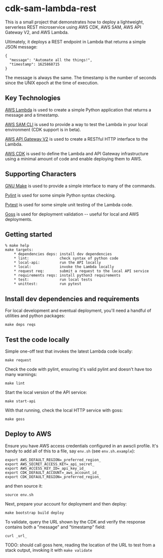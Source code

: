 # cdk-sam-lambda-rest

This is a small project that demonstrates how to deploy a lightweight,
serverless REST microservice using AWS CDK, AWS SAM, AWS API Gateway V2,
and AWS Lambda.

Ultimately, it deploys a REST endpoint in Lambda that returns a simple
JSON message:

    {
      "message": "Automate all the things!",
      "timestamp": 1625868715
    }

The message is always the same. The timestamp is the number of seconds
since the UNIX epoch at the time of execution.


## Key Technologies

[AWS Lambda](https://docs.aws.amazon.com/lambda/latest/dg/python-handler.html)
is used to create a simple Python application that returns a message and a timestamp.

[AWS SAM CLI](https://docs.aws.amazon.com/serverless-application-model/latest/developerguide/serverless-cdk-getting-started.html)
is used to provide a way to test the Lambda in your local environment (CDK support is in beta).

[AWS API Gateway V2](https://docs.aws.amazon.com/apigateway/latest/developerguide/http-api-develop-integrations-lambda.html)
is used to create a RESTful HTTP interface to the Lambda.

[AWS CDK](https://aws.amazon.com/blogs/compute/better-together-aws-sam-and-aws-cdk/)
is used to define the Lambda and API Gateway infrastructure using
a minimal amount of code and enable deploying them to AWS.


## Supporting Characters

[GNU Make](https://www.gnu.org/software/make/manual/) is used to provide a simple interface to many of the commands.

[Pylint](https://pylint.org/) is used for some simple Python syntax checking.

[Pytest](https://pytest.org/) is used for some simple unit testing of the Lambda code.

[Goss](https://goss.rocks/) is used for deployment validation -- useful for local and AWS deployments.


## Getting started

```
% make help
make targets:
    * dependencies deps: install dev dependencies
    * lint:              check syntax of python code
    * local-api:         run the API locally
    * local:             invoke the Lambda locally
    * request req:       submit a request to the local API service
    * requirements reqs: install python3 requirements
    * test:              run local tests
    * unittest:          run pytest
```

## Install dev dependencies and requirements

For local development and eventual deployment,
you'll need a handful of utilities and python
packages:

    make deps reqs


## Test the code locally

Simple one-off test that invokes the latest Lambda code locally:

    make request


Check the code with pylint, ensuring it's valid pylint and doesn't
have too many warnings:

    make lint


Start the local version of the API service:

    make start-api


With that running, check the local HTTP service with goss:

    make goss


## Deploy to AWS

Ensure you have AWS access credentials configured in an awscli profile.
It's handy to add all of this to a file, say `env.sh` (see `env.sh.example`):

    export AWS_DEFAULT_REGION=_preferred_region_
    export AWS_SECRET_ACCESS_KEY=_api_secret_
    export AWS_ACCESS_KEY_ID=_api_key_id_
    export CDK_DEFAULT_ACCOUNT=_aws_account_id_
    export CDK_DEFAULT_REGION=_preferred_region_

and then source it:

    source env.sh

Next, prepare your account for deployment and then deploy:

    make bootstrap build deploy

To validate, query the URL shown by the CDK and verify the response
contains both a "message" and "timestamp" field:

    curl _url_

TODO: should call goss here, reading the location of the URL to
test from a stack output, invoking it with `make validate`
